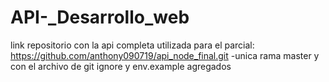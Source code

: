 # API-_Desarrollo_web
link repositorio con la api completa utilizada para el parcial: https://github.com/anthony090719/api_node_final.git 
-unica rama master y con el archivo de git ignore y env.example agregados
